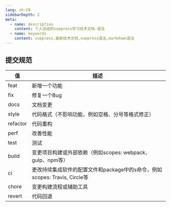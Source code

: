 ```yaml
---
lang: zh-CN
sidebarDepth: 2
meta:
  - name: description
    content: 个人总结的vuepress学习技术文档-语法
  - name: keywords
    content: vuepress,最新技术文档,vuepress语法,markdown语法
---
```

## 提交规范

值|	描述
--|--
feat|	新增一个功能
fix|	修复一个Bug
docs|	文档变更
style|	代码格式（不影响功能，例如空格、分号等格式修正）
refactor|	代码重构
perf|	改善性能
test|	测试
build|	变更项目构建或外部依赖（例如scopes: webpack、gulp、npm等）
ci|	更改持续集成软件的配置文件和package中的s命令，例如scopes: Travis, Circle等
chore|	变更构建流程或辅助工具
revert|	代码回退
